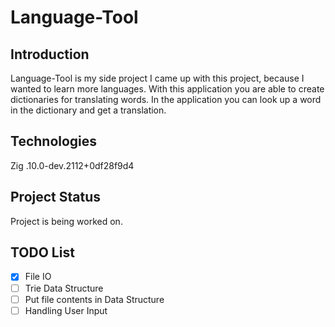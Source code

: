 # Language-Tool

## Introduction
Language-Tool is my side project I came up with this project, because I wanted to learn more languages.
With this application you are able to create dictionaries for translating words.
In the application you can look up a word in the dictionary and get a translation.

## Technologies
Zig .10.0-dev.2112+0df28f9d4

## Project Status
Project is being worked on.

## TODO List
- [x] File IO
- [ ] Trie Data Structure
- [ ] Put file contents in Data Structure
- [ ] Handling User Input
